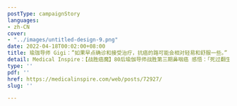 ```yaml
---
postType: campaignStory
languages:
- zh-CN
cover:
- "../images/untitled-design-9.png"
date: 2022-04-18T00:02:00+08:00
title: 瑜珈导师 Gigi：”如果早点确诊和接受治疗，抗癌的路可能会相对轻易和舒服一些。”
detail: Medical Inspire：【战胜癌魔】80后瑜伽导师战胜第三期鼻咽癌 感悟：「死过翻生 才明白活着多好」
type: ''
pdf: ''
href: https://medicalinspire.com/web/posts/72927/
slug: ''

---
```

